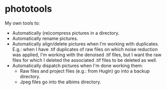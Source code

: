 # phototools

My own tools to:
- Automatically (re)compress pictures in a directory.
- Automatically rename pictures.
- Automatically align/delete pictures when I'm working with duplicates. E.g.: when I have .tif duplicates of raw files on which noise reduction was applied, I'm working with the denoised .tif files, but I want the raw files for which I deleted the associated .tif files to be deleted as well.
- Automatically dispatch pictures when I'm done working them:
  - Raw files and project files (e.g.: from Hugin) go into a backup directory.
  - Jpeg files go into the albims directory.
